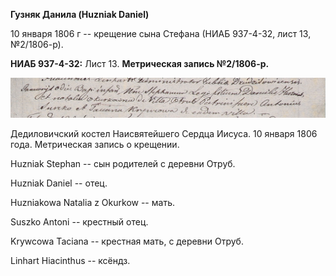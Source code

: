 **Гузняк Данила (Huzniak Daniel)**

10 января 1806 г -- крещение сына Стефана (НИАБ 937-4-32, лист 13,
№2/1806-р).

**НИАБ 937-4-32:** Лист 13. **Метрическая запись №2/1806-р.**

![](./media/b654855df8f4f65f2ab6164ce069008bb3bcc429.png)

Дедиловичский костел Наисвятейшего Сердца Иисуса. 10 января 1806 года.
Метрическая запись о крещении.

Huzniak Stephan -- сын родителей с деревни Отруб.

Huzniak Daniel -- отец.

Huzniakowa Natalia z Okurkow -- мать.

Suszko Antoni -- крестный отец.

Krywcowa Taciana -- крестная мать, с деревни Отруб.

Linhart Hiacinthus -- ксёндз.
